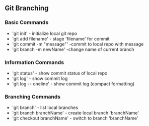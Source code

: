 ## Git Branching

### Basic Commands

* 'git init' - initialize local git repo
* 'git add filename' - stage 'filename' for commit
* 'git commit -m "message"' -commit to local repo with message
* 'git branch -m newName' -change name of current branch

### Information Commands
* 'git status' - show commit status of local repo
* 'git log' - show commit log
* 'git log -- oneline' - show commit log (compact formatting)

### Branching Commands
* 'git branch' - list local branches
* 'git branch branchName' - create local branch 'branchName'
* 'git checkout branchName' - switch to branch 'branchName'